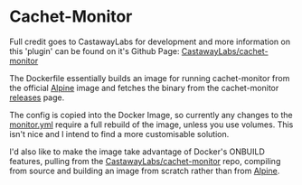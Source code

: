 # Cachet-Monitor
Full credit goes to CastawayLabs for development and more information on this
'plugin' can be found on it's Github Page: [CastawayLabs/cachet-monitor]

The Dockerfile essentially builds an image for running cachet-monitor from the
official [Alpine] image and fetches the binary from the cachet-monitor [releases] page.

The config is copied into the Docker Image, so currently any changes to the [monitor.yml]
require a full rebuild of the image, unless you use volumes.
This isn't nice and I intend to find a more customisable solution.

I'd also like to make the image take advantage of Docker's ONBUILD features,
pulling from the [CastawayLabs/cachet-monitor] repo, compiling from source and
building an image from scratch rather than from [Alpine].

[CastawayLabs/cachet-monitor]: https://github.com/CastawayLabs/cachet-monitor
[Alpine]: https://hub.docker.com/_/alpine/
[releases]: https://github.com/CastawayLabs/cachet-monitor/releases
[monitor.yml]: ./monitor.yml
